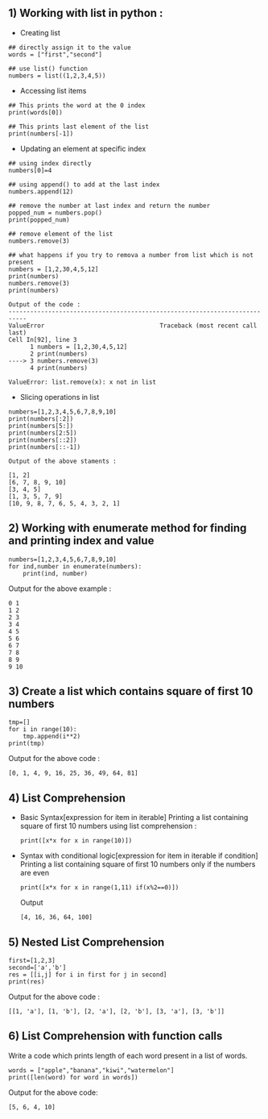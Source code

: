 ## 1) Working with list in python :
* Creating list
```
## directly assign it to the value
words = ["first","second"]

## use list() function
numbers = list((1,2,3,4,5))
```

* Accessing list items
```
## This prints the word at the 0 index
print(words[0])

## This prints last element of the list
print(numbers[-1])
```

* Updating an element at specific index
```
## using index directly
numbers[0]=4

## using append() to add at the last index
numbers.append(12)

## remove the number at last index and return the number
popped_num = numbers.pop()
print(popped_num)

## remove element of the list
numbers.remove(3)

## what happens if you try to remova a number from list which is not present
numbers = [1,2,30,4,5,12]
print(numbers)
numbers.remove(3)
print(numbers)

Output of the code : 
---------------------------------------------------------------------------
ValueError                                Traceback (most recent call last)
Cell In[92], line 3
      1 numbers = [1,2,30,4,5,12]
      2 print(numbers)
----> 3 numbers.remove(3)
      4 print(numbers)

ValueError: list.remove(x): x not in list
```

* Slicing operations in list
```
numbers=[1,2,3,4,5,6,7,8,9,10]
print(numbers[:2])
print(numbers[5:])
print(numbers[2:5])
print(numbers[::2])
print(numbers[::-1])

Output of the above staments : 

[1, 2]
[6, 7, 8, 9, 10]
[3, 4, 5]
[1, 3, 5, 7, 9]
[10, 9, 8, 7, 6, 5, 4, 3, 2, 1]

```
## 2) Working with enumerate method for finding and printing index and value 
```
numbers=[1,2,3,4,5,6,7,8,9,10]
for ind,number in enumerate(numbers):
    print(ind, number)
```
Output for the above example :
```
0 1
1 2
2 3
3 4
4 5
5 6
6 7
7 8
8 9
9 10
```
## 3) Create a list which contains square of first 10 numbers
```
tmp=[]
for i in range(10):
    tmp.append(i**2)
print(tmp)
```
Output for the above code :
```
[0, 1, 4, 9, 16, 25, 36, 49, 64, 81]
```
## 4) List Comprehension
* Basic Syntax[expression for item in iterable]
  Printing a list containing square of first 10 numbers using list comprehension :
  ```
  print([x*x for x in range(10)])
  ```
* Syntax with conditional logic[expression for item in iterable if condition]
  Printing a list containing square of first 10 numbers only if the numbers are even
  ```
  print([x*x for x in range(1,11) if(x%2==0)])
  ```
  Output
  ```
  [4, 16, 36, 64, 100]
  ```
## 5) Nested List Comprehension
```
first=[1,2,3]
second=['a','b']
res = [[i,j] for i in first for j in second]
print(res)
```
Output for the above code :
```
[[1, 'a'], [1, 'b'], [2, 'a'], [2, 'b'], [3, 'a'], [3, 'b']]
```
## 6) List Comprehension with function calls

Write a code which prints length of each word present in a list of words.
```
words = ["apple","banana","kiwi","watermelon"]
print([len(word) for word in words])
```
Output for the above code:
```
[5, 6, 4, 10]
```
